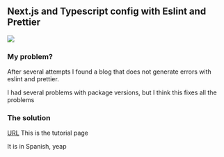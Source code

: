 ## Next.js and Typescript config with Eslint and Prettier

![](https://miro.medium.com/max/3840/1*VIZpi4wm4NiBCblnUSkbHQ.png)

### My problem?

After several attempts I found a blog that does not generate errors with eslint and prettier.

I had several problems with package versions, but I think this fixes all the problems

### The solution

[URL](https://dev.to/axelvaldez13/como-integrar-eslint-y-prettier-a-un-projecto-next-js-con-typescript-4g0m) This is the tutorial page

It is in Spanish, yeap
